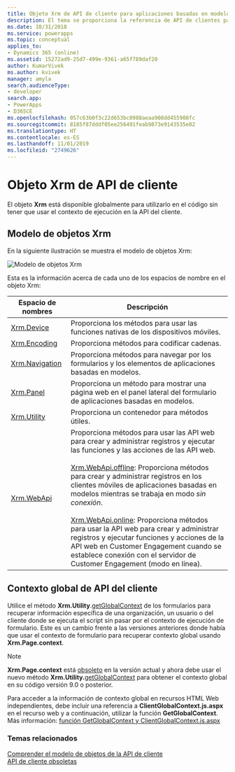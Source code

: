 ```yaml
---
title: Objeto Xrm de API de cliente para aplicaciones basadas en modelos | MicrosoftDocs
description: El tema se proporciona la referencia de API de clientes para aplicaciones basadas en modelos.
ms.date: 10/31/2018
ms.service: powerapps
ms.topic: conceptual
applies_to:
- Dynamics 365 (online)
ms.assetid: 15272ad9-25d7-499e-9361-a65f789daf20
author: KumarVivek
ms.author: kvivek
manager: amyla
search.audienceType:
- developer
search.app:
- PowerApps
- D365CE
ms.openlocfilehash: 057c63b0f3c22d653bc0988aeaa908dd455908fc
ms.sourcegitcommit: 8185f87dddf05ee256491feab9873e9143535e02
ms.translationtype: HT
ms.contentlocale: es-ES
ms.lasthandoff: 11/01/2019
ms.locfileid: "2749626"
---
```

# <a name="client-api-xrm-object"></a>Objeto Xrm de API de cliente



El objeto **Xrm** está disponible globalmente para utilizarlo en el código sin tener que usar el contexto de ejecución en la API del cliente.

## <a name="xrm-object-model"></a>Modelo de objetos Xrm 

En la siguiente ilustración se muestra el modelo de objetos Xrm:

![Modelo de objetos Xrm](../media/ClientAPI-XrmModel.png)

Esta es la información acerca de cada uno de los espacios de nombre en el objeto Xrm:

|Espacio de nombres  |Descripción  |
---------|---------------
|[Xrm.Device](reference/xrm-device.md)|Proporciona los métodos para usar las funciones nativas de los dispositivos móviles.|
|[Xrm.Encoding](reference/xrm-encoding.md)|Proporciona métodos para codificar cadenas.|
|[Xrm.Navigation](reference/xrm-navigation.md)|Proporciona métodos para navegar por los formularios y los elementos de aplicaciones basadas en modelos.|
|[Xrm.Panel](reference/xrm-panel.md)|Proporciona un método para mostrar una página web en el panel lateral del formulario de aplicaciones basadas en modelos.|
|[Xrm.Utility](reference/xrm-utility.md)|Proporciona un contenedor para métodos útiles.|
|[Xrm.WebApi](reference/xrm-webapi.md)|Proporciona métodos para usar las API web para crear y administrar registros y ejecutar las funciones y las acciones de las API web.<br/><br/>[Xrm.WebApi.offline](reference/xrm-webapi/offline.md): Proporciona métodos para crear y administrar registros en los clientes móviles de aplicaciones basadas en modelos mientras se trabaja en modo *sin conexión*.<br/><br/>[Xrm.WebApi.online](reference/xrm-webapi/online.md): Proporciona métodos para usar la API web para crear y administrar registros y ejecutar funciones y acciones de la API web en Customer Engagement cuando se establece conexión con el servidor de Customer Engagement (modo en línea).|

## <a name="client-api-global-context"></a>Contexto global de API del cliente

Utilice el método **Xrm.Utility**.[getGlobalContext](reference/xrm-utility/getGlobalContext.md) de los formularios para recuperar información específica de una organización, un usuario o del cliente donde se ejecuta el script sin pasar por el contexto de ejecución de formulario. Este es un cambio frente a las versiones anteriores donde había que usar el contexto de formulario para recuperar contexto global usando **Xrm.Page.context**.

> [!NOTE]
> **Xrm.Page.context** está [obsoleto](/dynamics365/get-started/whats-new/customer-engagement/important-changes-coming#some-client-apis-are-deprecated) en la versión actual y ahora debe usar el nuevo método **Xrm.Utility.**[getGlobalContext](reference/xrm-utility/getGlobalContext.md) para obtener el contexto global en su código versión 9.0 o posterior. 

Para acceder a la información de contexto global en recursos HTML Web independientes, debe incluir una referencia a **ClientGlobalContext.js.aspx** en el recurso web y a continuación, utilizar la función **GetGlobalContext**. Más información: [función GetGlobalContext y ClientGlobalContext.js.aspx](reference/GetGlobalContext-ClientGlobalContext.js.aspx.md)

### <a name="related-topics"></a>Temas relacionados

[Comprender el modelo de objetos de la API de cliente](understand-clientapi-object-model.md)<br/>
[API de cliente obsoletas](/dynamics365/get-started/whats-new/customer-engagement/important-changes-coming#some-client-apis-are-deprecated)
